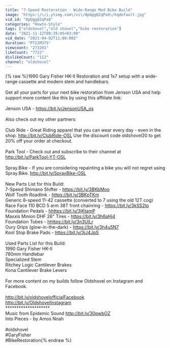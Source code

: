 ```yaml
---
title: "7-Speed Restoration - Wide-Range Mod Bike Build"
image: "https:\/\/i.ytimg.com\/vi\/0pQggQ2qPx8\/hqdefault.jpg"
vid_id: "0pQggQ2qPx8"
categories: "Howto-Style"
tags: ["oldshovel","old shovel","bike restoration"]
date: "2021-11-12T09:39:05+03:00"
vid_date: "2021-04-02T11:00:00Z"
duration: "PT22M37S"
viewcount: "273281"
likeCount: "7722"
dislikeCount: "112"
channel: "oldshovel"
---
```

{% raw %}1990 Gary Fisher HK-II Restoration and 1x7 setup with a wide-range cassette and modern stem and handlebars.<br /><br />Get all your parts for your next bike restoration from Jenson USA and help support more content like this by using this affiliate link:<br /><br />Jenson USA - <a rel="nofollow" target="blank" href="https://bit.ly/JensonUSA_os">https://bit.ly/JensonUSA_os</a><br /><br />Also check out my other partners:<br /><br />Club Ride - Great Riding apparel that you can wear every day - even in the shop.  <a rel="nofollow" target="blank" href="http://bit.ly/ClubRide-OSL">http://bit.ly/ClubRide-OSL</a> Use the discount code oldshovel20 to get 20% off your order at checkout.<br /><br />Park Tool -  Check out and subscribe to their channel at <a rel="nofollow" target="blank" href="http://bit.ly/ParkTool-YT-OSL">http://bit.ly/ParkTool-YT-OSL</a> <br /><br />Spray.Bike - If you are considering repainting a bike you will not regret using Spray.Bike. <a rel="nofollow" target="blank" href="http://bit.ly/SprayBike-OSL">http://bit.ly/SprayBike-OSL</a><br /><br />New Parts List for this Build:<br />7-Speed Shimano Shifter - <a rel="nofollow" target="blank" href="https://bit.ly/3BKbMoo">https://bit.ly/3BKbMoo</a><br />Wolf Tooth Roadlink - <a rel="nofollow" target="blank" href="https://bit.ly/3BKpTKm">https://bit.ly/3BKpTKm</a><br />Generic 8-speed 11-42 cassette (converted to 7 using the old 12T cog)<br />Race Face 110 BCD 5 arm 38T front chainring - <a rel="nofollow" target="blank" href="https://bit.ly/3kSS2Ip">https://bit.ly/3kSS2Ip</a><br />Foundation Pedals - <a rel="nofollow" target="blank" href="hhttps://bit.ly/3jKtamP">hhttps://bit.ly/3jKtamP</a><br />Maxxis Minion DHF 26&quot; Tires - <a rel="nofollow" target="blank" href="https://bit.ly/3h6aHj4">https://bit.ly/3h6aHj4</a><br />Foundation Tubes - <a rel="nofollow" target="blank" href="hhttps://bit.ly/3n3UlLr">hhttps://bit.ly/3n3UlLr</a><br />Oury Grips (glow-in-the-dark) - <a rel="nofollow" target="blank" href="https://bit.ly/3h4u5N7">https://bit.ly/3h4u5N7</a><br />Kool Stop Brake Pads - <a rel="nofollow" target="blank" href="https://bit.ly/3jJ4JpS">https://bit.ly/3jJ4JpS</a><br /><br />Used Parts List for this Build:<br />1990 Gary Fisher HK-II<br />780mm Handlebar<br />Specialized Stem<br />Ritchey Logic Cantilever Brakes<br />Kona Cantilever Brake Levers<br /><br />For more content on my builds follow Oldshovel on Instagram and Facebook.<br /><br /><a rel="nofollow" target="blank" href="http://bit.ly/oldshovelofficialFacebook">http://bit.ly/oldshovelofficialFacebook</a><br /><a rel="nofollow" target="blank" href="http://bit.ly/OldshovelInstagram">http://bit.ly/OldshovelInstagram</a><br />********************<br />Music from Epidemic Sound <a rel="nofollow" target="blank" href="http://bit.ly/30pwbOZ">http://bit.ly/30pwbOZ</a><br />Into Pieces - by Amos Noah<br /><br />#oldshovel<br />#GaryFisher<br />#BikeRestoration{% endraw %}
